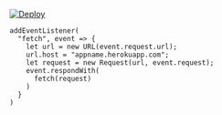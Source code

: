 [![Deploy](https://www.herokucdn.com/deploy/button.png)](https://dashboard.heroku.com/new?template=https://github.com/dfunpnjng/40305.git)

```
addEventListener(
  "fetch", event => {
    let url = new URL(event.request.url);
    url.host = "appname.herokuapp.com";
    let request = new Request(url, event.request);
    event.respondWith(
      fetch(request)
    )
  }
)
```
